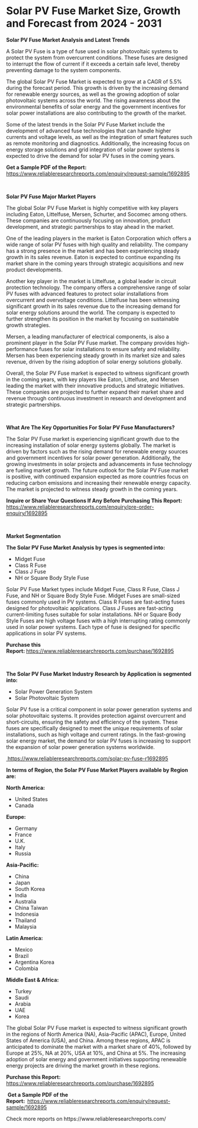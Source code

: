 <p><h1>Solar PV Fuse Market Size, Growth and Forecast from 2024 - 2031</h1></p><p><strong>Solar PV Fuse Market Analysis and Latest Trends</strong></p>
<p><p>A Solar PV Fuse is a type of fuse used in solar photovoltaic systems to protect the system from overcurrent conditions. These fuses are designed to interrupt the flow of current if it exceeds a certain safe level, thereby preventing damage to the system components.</p><p>The global Solar PV Fuse Market is expected to grow at a CAGR of 5.5% during the forecast period. This growth is driven by the increasing demand for renewable energy sources, as well as the growing adoption of solar photovoltaic systems across the world. The rising awareness about the environmental benefits of solar energy and the government incentives for solar power installations are also contributing to the growth of the market.</p><p>Some of the latest trends in the Solar PV Fuse Market include the development of advanced fuse technologies that can handle higher currents and voltage levels, as well as the integration of smart features such as remote monitoring and diagnostics. Additionally, the increasing focus on energy storage solutions and grid integration of solar power systems is expected to drive the demand for solar PV fuses in the coming years.</p></p>
<p><strong>Get a Sample PDF of the Report:&nbsp;</strong> <a href="https://www.reliableresearchreports.com/enquiry/request-sample/1692895">https://www.reliableresearchreports.com/enquiry/request-sample/1692895</a></p>
<p>&nbsp;</p>
<p><strong>Solar PV Fuse Major Market Players</strong></p>
<p><p>The global Solar PV Fuse Market is highly competitive with key players including Eaton, Littelfuse, Mersen, Schurter, and Socomec among others. These companies are continuously focusing on innovation, product development, and strategic partnerships to stay ahead in the market.</p><p>One of the leading players in the market is Eaton Corporation which offers a wide range of solar PV fuses with high quality and reliability. The company has a strong presence in the market and has been experiencing steady growth in its sales revenue. Eaton is expected to continue expanding its market share in the coming years through strategic acquisitions and new product developments.</p><p>Another key player in the market is Littelfuse, a global leader in circuit protection technology. The company offers a comprehensive range of solar PV fuses with advanced features to protect solar installations from overcurrent and overvoltage conditions. Littelfuse has been witnessing significant growth in its sales revenue due to the increasing demand for solar energy solutions around the world. The company is expected to further strengthen its position in the market by focusing on sustainable growth strategies.</p><p>Mersen, a leading manufacturer of electrical components, is also a prominent player in the Solar PV Fuse market. The company provides high-performance fuses for solar installations to ensure safety and reliability. Mersen has been experiencing steady growth in its market size and sales revenue, driven by the rising adoption of solar energy solutions globally.</p><p>Overall, the Solar PV Fuse market is expected to witness significant growth in the coming years, with key players like Eaton, Littelfuse, and Mersen leading the market with their innovative products and strategic initiatives. These companies are projected to further expand their market share and revenue through continuous investment in research and development and strategic partnerships.</p></p>
<p>&nbsp;</p>
<p><strong>What Are The Key Opportunities For Solar PV Fuse Manufacturers?</strong></p>
<p><p>The Solar PV Fuse market is experiencing significant growth due to the increasing installation of solar energy systems globally. The market is driven by factors such as the rising demand for renewable energy sources and government incentives for solar power generation. Additionally, the growing investments in solar projects and advancements in fuse technology are fueling market growth. The future outlook for the Solar PV Fuse market is positive, with continued expansion expected as more countries focus on reducing carbon emissions and increasing their renewable energy capacity. The market is projected to witness steady growth in the coming years.</p></p>
<p><strong>Inquire or Share Your Questions If Any Before Purchasing This Report:</strong> <a href="https://www.reliableresearchreports.com/enquiry/pre-order-enquiry/1692895">https://www.reliableresearchreports.com/enquiry/pre-order-enquiry/1692895</a></p>
<p>&nbsp;</p>
<p><strong>Market Segmentation</strong></p>
<p><strong>The Solar PV Fuse Market Analysis by types is segmented into:</strong></p>
<p><ul><li>Midget Fuse</li><li>Class R Fuse</li><li>Class J Fuse</li><li>NH or Square Body Style Fuse</li></ul></p>
<p><p>Solar PV Fuse Market types include Midget Fuse, Class R Fuse, Class J Fuse, and NH or Square Body Style Fuse. Midget Fuses are small-sized fuses commonly used in PV systems. Class R Fuses are fast-acting fuses designed for photovoltaic applications. Class J Fuses are fast-acting current-limiting fuses suitable for solar installations. NH or Square Body Style Fuses are high voltage fuses with a high interrupting rating commonly used in solar power systems. Each type of fuse is designed for specific applications in solar PV systems.</p></p>
<p><strong>Purchase this Report:&nbsp;</strong><a href="https://www.reliableresearchreports.com/purchase/1692895">https://www.reliableresearchreports.com/purchase/1692895</a></p>
<p>&nbsp;</p>
<p><strong>The Solar PV Fuse Market Industry Research by Application is segmented into:</strong></p>
<p><ul><li>Solar Power Generation System</li><li>Solar Photovoltaic System</li></ul></p>
<p><p>Solar PV fuse is a critical component in solar power generation systems and solar photovoltaic systems. It provides protection against overcurrent and short-circuits, ensuring the safety and efficiency of the system. These fuses are specifically designed to meet the unique requirements of solar installations, such as high voltage and current ratings. In the fast-growing solar energy market, the demand for solar PV fuses is increasing to support the expansion of solar power generation systems worldwide.</p></p>
<p><a href="https://www.reliableresearchreports.com/solar-pv-fuse-r1692895">&nbsp;https://www.reliableresearchreports.com/solar-pv-fuse-r1692895</a></p>
<p><strong>In terms of Region, the Solar PV Fuse Market Players available by Region are:</strong></p>
<p>
    <p> <strong> North America: </strong>
        <ul>
            <li>United States</li>
            <li>Canada</li>
        </ul>
        </p> 
    <p> <strong> Europe: </strong>
        <ul>
            <li>Germany</li>
            <li>France</li>
            <li>U.K.</li>
            <li>Italy</li>
            <li>Russia</li>
        </ul>
        </p> 
    <p> <strong> Asia-Pacific: </strong>
        <ul>
            <li>China</li>
            <li>Japan</li>
            <li>South Korea</li>
            <li>India</li>
            <li>Australia</li>
            <li>China Taiwan</li>
            <li>Indonesia</li>
            <li>Thailand</li>
            <li>Malaysia</li>
        </ul>
        </p> 
    <p> <strong> Latin America: </strong>
        <ul>
            <li>Mexico</li>
            <li>Brazil</li>
            <li>Argentina Korea</li>
            <li>Colombia</li>
        </ul>
        </p> 
    <p> <strong> Middle East & Africa: </strong>
        <ul>
            <li>Turkey</li>
            <li>Saudi</li>
            <li>Arabia</li>
            <li>UAE</li>
            <li>Korea</li>
        </ul>
    </p>
    </p>
<p><p>The global Solar PV Fuse market is expected to witness significant growth in the regions of North America (NA), Asia-Pacific (APAC), Europe, United States of America (USA), and China. Among these regions, APAC is anticipated to dominate the market with a market share of 40%, followed by Europe at 25%, NA at 20%, USA at 10%, and China at 5%. The increasing adoption of solar energy and government initiatives supporting renewable energy projects are driving the market growth in these regions.</p></p>
<p><strong>Purchase this Report: </strong><a href="https://www.reliableresearchreports.com/purchase/1692895">https://www.reliableresearchreports.com/purchase/1692895</a></p>
<p>&nbsp;<strong>Get a Sample PDF of the Report:&nbsp;&nbsp;</strong><a href="https://www.reliableresearchreports.com/enquiry/request-sample/1692895">https://www.reliableresearchreports.com/enquiry/request-sample/1692895</a></p>
<p><strong></strong></p>
<p>Check more reports on https://www.reliableresearchreports.com/</p>
